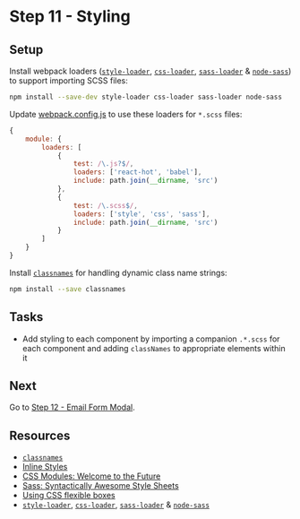 # Step 11 - Styling

## Setup

Install webpack loaders ([`style-loader`](https://github.com/webpack/style-loader), [`css-loader`](https://github.com/webpack/css-loader), [`sass-loader`](https://github.com/jtangelder/sass-loader) & [`node-sass`](https://github.com/sass/node-sass)) to support importing SCSS files:

```sh
npm install --save-dev style-loader css-loader sass-loader node-sass
```

Update [webpack.config.js](webpack.config.js) to use these loaders for `*.scss` files:

```js
{
    module: {
        loaders: [
            {
                test: /\.js?$/,
                loaders: ['react-hot', 'babel'],
                include: path.join(__dirname, 'src')
            },
            {
                test: /\.scss$/,
                loaders: ['style', 'css', 'sass'],
                include: path.join(__dirname, 'src')
            }
        ]
    }
}
```

Install [`classnames`](https://github.com/JedWatson/classnames) for handling dynamic class name strings:

```sh
npm install --save classnames
```

## Tasks

- Add styling to each component by importing a companion `.*.scss` for each component and adding `classNames` to appropriate elements within it

## Next

Go to [Step 12 - Email Form Modal](../12-email-form-modal/).

## Resources

- [`classnames`](https://github.com/JedWatson/classnames)
- [Inline Styles](https://facebook.github.io/react/tips/inline-styles.html)
- [CSS Modules: Welcome to the Future](http://glenmaddern.com/articles/css-modules)
- [Sass: Syntactically Awesome Style Sheets](http://sass-lang.com/)
- [Using CSS flexible boxes](https://developer.mozilla.org/en-US/docs/Web/CSS/CSS_Flexible_Box_Layout/Using_CSS_flexible_boxes)
- [`style-loader`](https://github.com/webpack/style-loader), [`css-loader`](https://github.com/webpack/css-loader), [`sass-loader`](https://github.com/jtangelder/sass-loader) & [`node-sass`](https://github.com/sass/node-sass)
